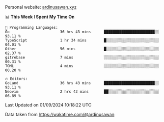 Personal website: [ardinusawan.xyz](https://ardinusawan.xyz)

<!--START_SECTION:waka-->
📊 **This Week I Spent My Time On** 

```text
💬 Programming Languages: 
Go                       36 hrs 43 mins      ███████████████████████░░   93.11 % 
TypeScript               1 hr 34 mins        █░░░░░░░░░░░░░░░░░░░░░░░░   04.01 % 
Other                    56 mins             █░░░░░░░░░░░░░░░░░░░░░░░░   02.37 % 
gitrebase                7 mins              ░░░░░░░░░░░░░░░░░░░░░░░░░   00.31 % 
TOML                     4 mins              ░░░░░░░░░░░░░░░░░░░░░░░░░   00.20 % 

🔥 Editors: 
GoLand                   36 hrs 43 mins      ███████████████████████░░   93.11 % 
Neovim                   2 hrs 43 mins       ██░░░░░░░░░░░░░░░░░░░░░░░   06.89 % 
```


 Last Updated on 01/09/2024 10:18:22 UTC
<!--END_SECTION:waka-->
Data taken from https://wakatime.com/@ardinusawan
